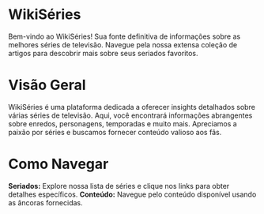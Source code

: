 # WikiSéries
Bem-vindo ao WikiSéries! Sua fonte definitiva de informações sobre as melhores séries de televisão. Navegue pela nossa extensa coleção de artigos para descobrir mais sobre seus seriados favoritos.

# Visão Geral
WikiSéries é uma plataforma dedicada a oferecer insights detalhados sobre várias séries de televisão. Aqui, você encontrará informações abrangentes sobre enredos, personagens, temporadas e muito mais. Apreciamos a paixão por séries e buscamos fornecer conteúdo valioso aos fãs.

# Como Navegar
**Seriados:** Explore nossa lista de séries e clique nos links para obter detalhes específicos.
**Conteúdo:** Navegue pelo conteúdo disponível usando as âncoras fornecidas.
